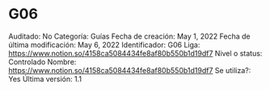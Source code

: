 # G06

Auditado: No
Categoría: Guías
Fecha de creación: May 1, 2022
Fecha de última modificación: May 6, 2022
Identificador: G06
Liga: https://www.notion.so/4158ca5084434fe8af80b550b1d19df7 
Nivel o status: Controlado
Nombre: https://www.notion.so/4158ca5084434fe8af80b550b1d19df7 
Se utiliza?: Yes
Última versión: 1.1
